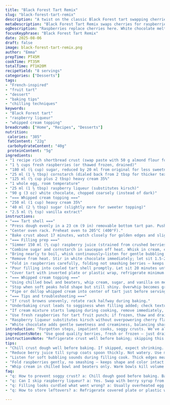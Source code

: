 ```yaml
---
title: "Black Forest Tart Remix"
slug: "black-forest-tart-remix"
description: "A twist on the classic Black Forest tart swapping cherries and chocolate intensities. Uses raspberries instead of griottes for a sharper bite and white chocolate melting gently into the cream base. Thin almond flour base swapped for a rich shortbread crust. Kirsch swapped with raspberry liqueur for subtler fruit notes. Tactile and visual cues prioritized for baking and chilling. Tips for spotting crust readiness, cream thickness, and proper fruit reduction. Sensory-rich instructions to fine tune timing in any home kitchen. Perfect for those who’ve struggled with soggy crusts or runny filling in classic recipes."
metaDescription: "Black Forest Tart Remix swaps cherries for raspberries, white chocolate in cream, shortbread crust; sensory cues guide baking and chilling for firm textures."
ogDescription: "Raspberries replace cherries here. White chocolate melts into cream while shortbread crust bakes golden. Watch bubbling, texture, chill times for right set."
focusKeyphrase: "Black Forest Tart Remix"
date: 2025-08-06
draft: false
image: black-forest-tart-remix.png
author: "Emma"
prepTime: PT45M
cookTime: PT35M
totalTime: PT1H20M
recipeYield: "8 servings"
categories: ["Desserts"]
tags:
- "French-inspired"
- "fruit tart"
- "dessert"
- "baking tips"
- "chilling techniques"
keywords:
- "Black Forest tart"
- "raspberry liqueur"
- "whipped cream topping"
breadcrumb: ["Home", "Recipes", "Desserts"]
nutrition: 
 calories: "385"
 fatContent: "22g"
 carbohydrateContent: "40g"
 proteinContent: "5g"
ingredients:
- "1 recipe rich shortbread crust (swap paste with 50 g almond flour for nuttier base)"
- "1 ½ cups fresh raspberries (or thawed frozen, drained)"
- "180 ml (¾ cup) sugar, reduced by 20 ml from original for less sweetness"
- "25 ml (1 ½ tbsp) cornstarch (dialed back from 2 tbsp for thicker texture)"
- "125 ml (½ cup plus 2 tbsp) heavy cream 35%"
- "1 whole egg, room temperature"
- "25 ml (1 ½ tbsp) raspberry liqueur (substitutes kirsch)"
- "90 g (3 oz) white chocolate, chopped coarsely (instead of dark)"
- "=== Whipped cream topping ==="
- "250 ml (1 cup) heavy cream 35%"
- "40 ml (2 ½ tbsp) sugar (slightly more for sweeter topping)"
- "2.5 ml (½ tsp) vanilla extract"
instructions:
- "=== Tart shell ==="
- "Press dough evenly in a 23 cm (9 in) removable bottom tart pan. Push firmly into corners and edges — don’t skimp or sides will shrink. Fork-prick base. Refrigerate 35 minutes to prevent shrinking during bake."
- "Center oven rack. Preheat oven to 205°C (400°F)."
- "Bake crust about 17 minutes, watch closely for golden edges and slightly darker base spots. If bubbling, prick crust again. Let cool fully. Cooling crust while preparing filling prevents sogginess."
- "=== Filling prep ==="
- "Simmer 150 ml (⅔ cup) raspberry juice (strained from crushed berries) over medium heat until reduced by half, about 8-10 minutes. Take your time until syrup coats back of spoon thickly; too watery ruins consistency."
- "Combine sugar and cornstarch in saucepan off heat. Whisk in cream, egg, raspberry liqueur and reduced juice until smooth. Heat gently."
- "Bring nearly to boil, whisk continuously—listen for gentle bubbling, thickening around edges signals near readiness. Simmer 25 seconds more; too long curdles egg."
- "Remove from heat. Stir in white chocolate immediately; let sit 1.5-2 minutes to melt fully into hot cream. Stir til smooth and glossy."
- "Fold in raspberries carefully, folding not smashing berries — keeps visual appeal intact."
- "Pour filling into cooled tart shell promptly. Let sit 20 minutes until just thickened but still fluid on surface."
- "Cover tart with inverted plate or plastic wrap, refrigerate minimum 3½ hours or until chilled and set well. Overnight is best if possible."
- "=== Whipped cream topping ==="
- "Using chilled bowl and beaters, whip cream, sugar, and vanilla on medium-high speed."
- "Stop when soft peaks hold shape but still shiny. Overwhip becomes grainy and dry. Soft sheen guides perfect peak stage."
- "Pipe or dollop whipped cream into center of tart just before serving. Garnish with few fresh raspberries or thin lemon zest strips for brightness."
- "=== Tips and troubleshooting ==="
- "If crust browns unevenly, rotate rack halfway during baking."
- "Underbaking crust leads to sogginess when filling added; check texture by pressing edge gently with spatula tip — firm with slight springiness."
- "If cream mixture starts lumping during cooking, remove immediately, cool slightly before whisking back to smooth to avoid scrambled eggs."
- "Use fresh raspberries for tart fruit punch; if frozen, thaw and drain excess liquid for best results."
- "Raspberry liqueur substitutes kirsch without overpowering cherry flavor; omit for non-alcoholic, use syrup from preserved berries instead."
- "White chocolate adds gentle sweetness and creaminess, balancing sharp raspberries better than dark chocolate in this tweak."
introduction: "Forgotten steps, impatient cooks, soggy crusts. We’ve all been there. The sly moisture from fruit sometimes ruins the golden crunch you crave. Tried to rely on exact minutes, no dice. Timing? Forget it — sights and smells call play. Tart dough too soft or tough? Chill till it slaps back. The filling? A dance of thickening cream and melted chocolate blending fruit essence until smooth, glossy. You can almost hear the soft bubbling when it's right. Tried dark chocolate before, but melding raspberries with white chocolate gives a surprising mellow balance. Whip that cream till it holds firm peaks but still looks like clouds. No overbeating, no grainy fluffs. These little insights move beyond the recipe’s words. Real kitchen experience driving you through every step."
ingredientsNote: "Use good quality berries, fresh or frozen – just drain them well to prevent watery fillings. Almond flour in crust amps nuttiness and firms dough without extra handling. Cornstarch slight reduction thickens filling without rubberiness. White chocolate melts differently than dark, so patience after heating is key to prevent breaking sauce. Raspberry liqueur replaces kirsch more gently; skip for kids and add a splash of berry syrup instead. Cream must be cold and full fat for best whipping. Watch sugar quantities – tweaking them changes not just taste but texture of both filling and whipped topping. Avoid substitutions like margarine or low-fat dairy in crust; results fall flat. The balance between sweet, tart, and rich is fragile here – slight changes transform the tart’s character entirely."
instructionsNote: "Refrigerate crust well before baking; skipping this step means dough shrinks and warps under heat. The smell of toasting butter hints crust is ready. If you see bubbling cracks early on, poke the base again — eliminates air pockets. Reducing berry juice until it coats spoon thickly is your thickening agent’s secret. Stir cream, egg, and syrup off heat then gradually raise temperature for smoothness; sudden heat risks curdling. Recognize soft bubbling sounds under simmer as cue to finish cooking filling. Adding chocolate off heat prevents separation or graininess. Folding in berries quickly protects their shape but also traps them perfectly in custard. Cooling tart covered guards against skin forming on top. Whipping cream in chilled bowl every time; warm bowls soak up fat and ruin volume. Stop whipping at shiny peaks — under or overwhip, entire texture mucked. Serving right out of fridge ensures slice cleanly with true contrasting textures."
tips:
- "Chill crust dough well before baking. If skipped, expect shrinking. Feel edges with spatula — slight spring means ready. Look for toasty butter scent. Early bubbling? Poke base again to avoid air pockets. Heating crust unevenly? Rotate rack midway."
- "Reduce berry juice till syrup coats spoon thickly. Not watery. Use medium heat, patience key. Thickened juice controls filling texture better than max cornstarch. Combine sugar and starch cold first to stop lumps. Gradual heat rise prevents curdle."
- "Listen for soft bubbling sounds during filling cook. Thick edges mean near done. Overcook and eggs scramble. Remove heat, add chopped white chocolate right away. Let sit 90-120 seconds off heat to fully melt and blend. Stir smooth but don’t overwork."
- "Fold raspberries gently, no smashing — keeps shape and color intact. Pour filling quickly but not hot into cooled crust; surface may wrinkle if crust warm. Cover tart while cooling to prevent film skin formation. Chill minimum 3.5 hours; overnight better for firm set."
- "Whip cream in chilled bowl and beaters only. Warm bowls kill volume. Sugar quantity changes sweetness and texture; weigh carefully. Stop at shiny soft peaks. Tips hold but shine remains. Overwhip turns grainy, dry. Pipe or spoon topping just before serving for appearance."
faq:
- "q: How to prevent soggy crust? a: Chill dough good before baking. Bake till edges golden and smell toasty butter. Poke base if bubbling early. Cool crust fully before filling. Cover during cooling. Timing critical to avoid moisture soak."
- "q: Can I skip raspberry liqueur? a: Yes. Swap with berry syrup from preserves or reduce juice more. Liqueur adds aroma, but tart still works without. Adjust sugar slightly to balance sweetness. Avoid other alcohols as they alter flavor."
- "q: Filling looks curdled what went wrong? a: Usually overheated egg. Heat gently, whisk off heat before raising temps. Soft bubbling signals doneness — stop soon after. Quick removal and stirring in white chocolate cools filling, smooths texture. More starch or lower heat helps."
- "q: How to store leftovers? a: Refrigerate covered plate or plastic wrap tight. Keeps texture best for 2 days. Freezing not ideal due to cream and fruit moisture. For longer keep, separate topping then add fresh whipped cream before serving."

---
```


